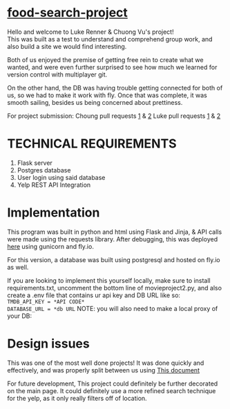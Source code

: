 # [food-search-project](https://github.com/ninjakirby509/food-search-project)

Hello and welcome to Luke Renner & Chuong Vu's project! \
This was built as a test to understand and comprehend group work,
and also build a site we would find interesting. 

Both of us enjoyed the premise of getting free rein to create what we wanted,
and were even further surprised to see how much we learned for version control with multiplayer git.

On the other hand, the DB was having trouble getting connected for both of us, 
so we had to make it work with fly. Once that was complete, it was smooth sailing, besides us being concerned about prettiness. 

For project submission:
Choung pull requests [1](https://github.com/ninjakirby509/food-search-project/pull/2) & [2](https://github.com/ninjakirby509/food-search-project/pull/4)
Luke pull requests [1](https://github.com/ninjakirby509/food-search-project/pull/5) & [2](https://github.com/ninjakirby509/food-search-project/pull/7)

# TECHNICAL REQUIREMENTS
1. Flask server
2. Postgres database
3. User login using said database
4. Yelp REST API Integration 


# Implementation

This program was built in python and html using Flask and Jinja,
& API calls were made using the requests library.
After debugging, this was deployed [here](https://foodsearchdb.fly.dev/) using gunicorn and fly.io.

For this version, a database was built using postgresql and hosted on fly.io as well.

If you are looking to implement this yourself locally,
make sure to install requirements.txt, uncomment the bottom line of movieproject2.py,
and also create a .env file that contains ur api key and DB URL like so:\
`TMDB_API_KEY = *API CODE*`\
`DATABASE_URL = *db URL`
NOTE: you will also need to make a local proxy of your DB:

# Design issues

This was one of the most well done projects! It was done quickly and effectively,
and was properly split between us using [This document](https://docs.google.com/document/d/1uRxDllJQ2ZGM4v92ahzNubK1KAg4ZLNd5rClH7TnhUw/edit#heading=h.2e49ugtutnjr)

For future development, This project could definitely be further decorated on the main page.
It could definitely use a more refined search technique for the yelp, as it only really filters off of location.